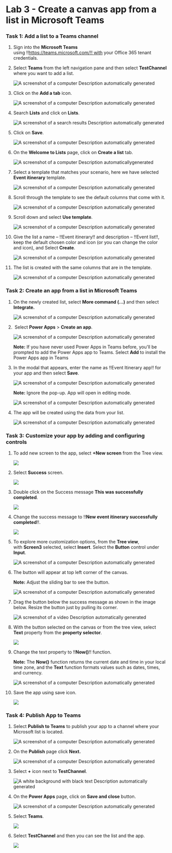 # **Lab 3 - Create a canvas app from a list in Microsoft Teams** 

### **Task 1: Add a list to a Teams channel**

1.  Sign into the **Microsoft Teams**
    using !!https://teams.microsoft.com/!! with
    your Office 365 tenant credentials.

2.  Select **Teams** from the left navigation pane and then select
    **TestChannel** where you want to add a list. 

     ![A screenshot of a computer Description automatically generated](./media/image1.png)

3.  Click on the **Add a tab** icon.

     ![A screenshot of a computer Description automatically generated](./media/image2.png)

4.  Search **Lists** and click on **Lists**.

    ![A screenshot of a search results Description automatically generated](./media/image3.png)

5.  Click on **Save**.

    ![A screenshot of a computer Description automatically generated](./media/image4.png)

6.  On the **Welcome to Lists** page, click on **Create a list** tab.

    ![A screenshot of a computer Description automaticallygenerated](./media/image5.png)

7.  Select a template that matches your scenario, here we have selected
    **Event itinerary** template.

     ![A screenshot of a computer Description automatically generated](./media/image6.png)

8.  Scroll through the template to see the default columns that come
    with it.

     ![A screenshot of a computer Description automatically generated](./media/image7.png)

9.  Scroll down and select **Use template**.

     ![A screenshot of a computer Description automatically generated](./media/image8.png)

10. Give the list a name – !!Event itinerary!! and description – !!Event list!!,
    keep the default chosen color and icon (or you can change the color
    and icon), and Select **Create**.

     ![A screenshot of a computer Description automatically generated](./media/image9.png)

11. The list is created with the same columns that are in the template. 

     ![A screenshot of a computer Description automatically generated](./media/image10.png)

### **Task 2: Create an app from a list in Microsoft Teams**

1.  On the newly created list, select **More command (…)** and then
    select **Integrate.**

     ![A screenshot of a computer Description automatically generated](./media/image11.png)

2.   Select **Power Apps** > **Create an app**.

     ![A screenshot of a computer Description automatically generated](./media/image12.png)

     **Note:** If you have never used Power Apps in Teams before, you'll be
     prompted to add the Power Apps app to Teams. Select **Add** to install
     the Power Apps app in Teams

3.  In the modal that appears, enter the name as !!Event Itinerary app!!
    for your app and then select **Save**.

     ![A screenshot of a computer Description automatically generated](./media/image13.png)
    
     **Note:** Ignore the pop-up. App will open in editing mode.
    
     ![A screenshot of a computer Description automatically generated](./media/image14.png)

4.  The app will be created using the data from your list.

    ![A screenshot of a computer Description automatically generated](./media/image15.png)

### **Task 3: Customize your app by adding and configuring controls**

1.  To add new screen to the app, select **+New screen** from the Tree
    view.

     ![](./media/image16.png)

2.  Select **Success** screen.

     ![](./media/image17.png)

3.  Double click on the Success message **This was
    successfully completed**.

     ![](./media/image18.png)

4.  Change the success message to !!**New event itinerary successfully
    completed**!!.

     ![](./media/image19.png)

5.  To explore more customization options, from the **Tree view**,
    with **Screen3** selected, select **Insert**. Select
    the **Button** control under **Input**.

     ![A screenshot of a computer Description automatically generated](./media/image20.png)

6.  The button will appear at top left corner of the canvas.

     **Note:** Adjust the sliding bar to see the button.
    
     ![A screenshot of a computer Description automatically generated](./media/image21.png)

7.  Drag the button below the success message as shown in the image
    below. Resize the button just by pulling its corner.

     ![A screenshot of a video Description automatically generated](./media/image22.png)

8.  With the button selected on the canvas or from the tree view, select
    **Text** property from the **property selector**.

     ![](./media/image23.png)

9.  Change the text property to !!**Now()**!! function.

    **Note:** The **Now()** function returns the current date and time in
    your local time zone, and the **Text** function formats values such as
    dates, times, and currency.

     ![A screenshot of a computer Description automatically generated](./media/image24.png)

10. Save the app using save icon.

    ![](./media/image25.png)

### **Task 4: Publish App to Teams**

1.  Select **Publish to Teams** to publish your app to a channel where
    your Microsoft list is located.

    ![A screenshot of a computer Description automatically generated](./media/image26.png)

2.  On the **Publish** page click **Next.**

    ![A screenshot of a computer Description automatically generated](./media/image27.png)

3.  Select **+** icon next to **TestChannel**.

    ![A white background with black text Description automatically generated](./media/image28.png)

4.  On the **Power Apps** page, click on **Save and close** button.

    ![A screenshot of a computer Description automatically generated](./media/image29.png)

5.  Select **Teams**.

    ![](./media/image30.png)

6.  Select **TestChannel** and then you can see the list and the app.

    ![](./media/image31.png)
